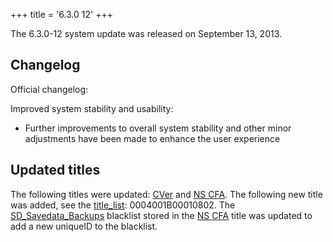 +++
title = '6.3.0 12'
+++

The 6.3.0-12 system update was released on September 13, 2013.

## Changelog

Official changelog:

Improved system stability and usability:

- Further improvements to overall system stability and other minor
  adjustments have been made to enhance the user experience

## Updated titles

The following titles were updated: [CVer](CVer "wikilink") and [NS
CFA](NS_CFA "wikilink"). The following new title was added, see the
[title_list](title_list "wikilink"): 0004001B00010802. The
[SD_Savedata_Backups](SD_Savedata_Backups "wikilink") blacklist stored
in the [NS CFA](NS_CFA "wikilink") title was updated to add a new
uniqueID to the blacklist.
